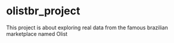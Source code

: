 # olistbr_project
This project is about exploring real data from the famous brazilian marketplace named Olist

